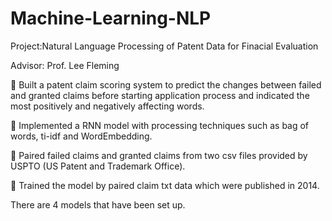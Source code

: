 # Machine-Learning-NLP
 Project:Natural Language Processing of Patent Data for Finacial Evaluation 
 
 Advisor: Prof. Lee Fleming
 
 Built a patent claim scoring system to predict the changes between failed and granted claims before starting application process and indicated the most positively and negatively affecting words.

 Implemented a RNN model with processing techniques such as bag of words, ti-idf and WordEmbedding.

 Paired failed claims and granted claims from two csv files provided by USPTO (US Patent and Trademark
Office).

 Trained the model by paired claim txt data which were published in 2014.

There are 4 models that have been set up.
